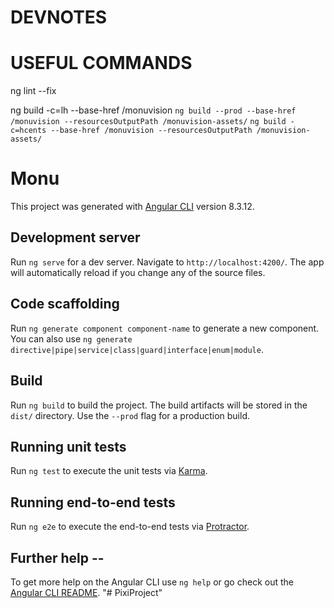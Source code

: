 # DEVNOTES

# USEFUL COMMANDS

ng lint --fix

ng build -c=lh --base-href /monuvision
`ng build --prod --base-href /monuvision --resourcesOutputPath /monuvision-assets/`
`ng build -c=hcents --base-href /monuvision --resourcesOutputPath /monuvision-assets/`

# Monu

This project was generated with [Angular CLI](https://github.com/angular/angular-cli) version 8.3.12.

## Development server

Run `ng serve` for a dev server. Navigate to `http://localhost:4200/`. The app will automatically reload if you change any of the source files.

## Code scaffolding

Run `ng generate component component-name` to generate a new component. You can also use `ng generate directive|pipe|service|class|guard|interface|enum|module`.

## Build

Run `ng build` to build the project. The build artifacts will be stored in the `dist/` directory. Use the `--prod` flag for a production build.

## Running unit tests

Run `ng test` to execute the unit tests via [Karma](https://karma-runner.github.io).

## Running end-to-end tests

Run `ng e2e` to execute the end-to-end tests via [Protractor](http://www.protractortest.org/).

## Further help -- 

To get more help on the Angular CLI use `ng help` or go check out the [Angular CLI README](https://github.com/angular/angular-cli/blob/master/README.md).
"# PixiProject" 
